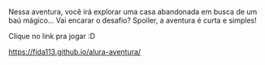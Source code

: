 Nessa aventura, você irá explorar uma casa abandonada em busca de um baú mágico... Vai encarar o desafio? Spoiler, a aventura é curta e simples!

Clique no link pra jogar :D

https://fida113.github.io/alura-aventura/
